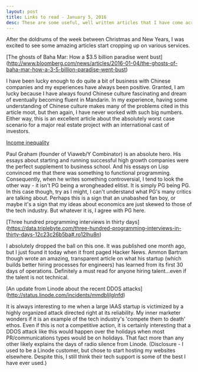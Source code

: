 ```yaml
---
layout: post
title: Links to read - January 5, 2016
desc: These are some useful, well written articles that I have come across so far in 2016.
---
```


After the doldrums of the week between Christmas and New Years, I was excited to see some amazing articles start cropping up on various services. 

[The ghosts of Baha Mar: How a $3.5 billion paradise went bust] (http://www.bloomberg.com/news/articles/2016-01-04/the-ghosts-of-baha-mar-how-a-3-5-billion-paradise-went-bust)

I have been lucky enough to do quite a bit of business with Chinese companies and my experiences have always been positive. Granted, I am lucky because I have always found Chinese culture fascinating and dream of eventually becoming fluent in Mandarin. In my experience, having some understanding of Chinese culture makes many of the problems cited in this article moot, but then again, I have never worked with such big numbers. Either way, this is an excellent article about the absolutely worst case scenario for a major real estate project with an international cast of investors.

[Income inequality](http://www.paulgraham.com/ineq.html)

Paul Graham (founder of Viaweb/Y Combinator) is an absolute hero. His essays about starting and running successful high growth companies were the perfect supplement to business school. And his essays on Lisp convinced me that there was something to functional programming. Consequently, when he writes something controversial, I tend to look the other way - it isn't PG being a wrongheaded elitist. It is simply PG being PG. In this case though, try as I might, I can't understand what PG's many critics are talking about. Perhaps this is a sign that an unabashed fan boy, or maybe it's a sign that my ideas about economics are just skewed to those of the tech industry. But whatever it is, I agree with PG here.

[Three hundred programming interviews in thirty days] (https://data.triplebyte.com/three-hundred-programming-interviews-in-thirty-days-12c23c26b5ba#.ro12lhu8n)

I absolutely dropped the ball on this one. It was published one month ago, but I just found it today when it front paged Hacker News. Ammon Bartram though wrote an amazing, transparent article on what his startup (which builds better hiring processes for engineers) has learned from its first 30 days of operations. Definitely a must read for anyone hiring talent...even if the talent is not technical.

[An update from Linode about the recent DDOS attacks] (http://status.linode.com/incidents/mmdbljlglnfd)

It is always interesting to me when a large IAAS startup is victimized by a highly organized attack directed right at its reliability. My inner marketer wonders if it is an example of the tech industry's 'compete them to death' ethos. Even if this is not a competitive action, it is certainly interesting that a DDOS attack like this would happen over the holidays when most PR/communications types would be on holidays. That fact more than any other likely explains the days of radio silence from Linode. (Disclosure - I used to be a Linode customer, but chose to start hosting my websites elsewhere. Despite this, I still think their tech support is some of the best I have ever used.)
